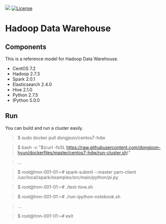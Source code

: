 [![](https://images.microbadger.com/badges/image/dongjoon/centos7-hdw.svg)](https://microbadger.com/images/dongjoon/centos7-hdw)
[![License](https://img.shields.io/badge/license-Apache%202-blue.svg)](LICENSE)

Hadoop Data Warehouse
====================

Components
----------
This is a reference model for Hadoop Data Warehouse.

* CentOS 7.2
* Hadoop 2.7.3
* Spark 2.0.1
* Elasticsearch 2.4.0
* Hive 2.1.0
* Python 2.7.5
* IPython 5.0.0

Run
---
You can build and run a cluster easily.

> $ sudo docker pull dongjoon/centos7-hdw

> $ bash -c "$(curl -fsSL https://raw.githubusercontent.com/dongjoon-hyun/dockerfiles/master/centos7-hdw/run-cluster.sh)"

> ...

> $ root@hnn-001-01:~# spark-submit --master yarn-client /usr/local/spark/examples/src/main/python/pi.py

> $ root@hnn-001-01:~# ./test-hive.sh

> $ root@hnn-001-01:~# ./run-ipython-notebook.sh

> ...

> $ root@hnn-001-01:~# exit
